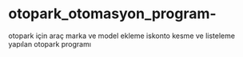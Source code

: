 # otopark_otomasyon_program-
otopark için araç marka ve model ekleme iskonto kesme ve listeleme yapılan otopark programı
